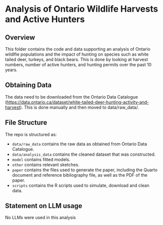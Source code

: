# Analysis of Ontario Wildlife Harvests and Active Hunters

## Overview

This folder contains the code and data supporting an analysis of Ontario wildlfie populations and the impact of hunting on species such as white tailed deer, turkeys, and black bears. This is done by looking at harvest numbers, number of active hunters, and hunting permits over the past 10 years.

## Obtaining Data
The data need to be downloaded from the Ontario Data Catalogue (https://data.ontario.ca/dataset/white-tailed-deer-hunting-activity-and-harvest). This is done manually and then moved to data/raw_data/.

## File Structure

The repo is structured as:

-   `data/raw_data` contains the raw data as obtained from Ontario Data Catalogue.
-   `data/analysis_data` contains the cleaned dataset that was constructed.
-   `model` contains fitted models. 
-   `other` contains relevant sketches.
-   `paper` contains the files used to generate the paper, including the Quarto document and reference bibliography file, as well as the PDF of the paper. 
-   `scripts` contains the R scripts used to simulate, download and clean data.


## Statement on LLM usage
No LLMs were used in this analysis
